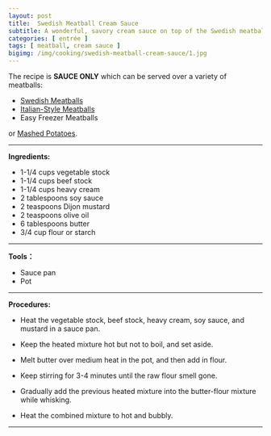 ```yaml
---
layout: post
title:  Swedish Meatball Cream Sauce
subtitle: A wonderful, savory cream sauce on top of the Swedish meatballs.
categories: [ entrée ]
tags: [ meatball, cream sauce ]
bigimg: /img/cooking/swedish-meatball-cream-sauce/1.jpg
---
```


The recipe is **SAUCE ONLY** which can be served over a variety of meatballs:
- [Swedish Meatballs](/swedish-meatballs)
- [Italian-Style Meatballs](/italian-style-meatballs)
- Easy Freezer Meatballs

or [Mashed Potatoes](/mashed-potatoes).

---

**Ingredients:**

- 1-1/4 cups vegetable stock
- 1-1/4 cups beef stock
- 1-1/4 cups heavy cream
- 2 tablespoons soy sauce
- 2 teaspoons Dijon mustard
- 2 teaspoons olive oil
- 6 tablespoons butter
- 3/4 cup flour or starch

---

**Tools：**

- Sauce pan
- Pot

---

**Procedures:**

- Heat the vegetable stock, beef stock, heavy cream, soy sauce, and mustard in a sauce pan.

- Keep the heated mixture hot but not to boil, and set aside.

- Melt butter over medium heat in the pot, and then add in flour.

- Keep stirring for 3-4 minutes until the raw flour smell gone.

- Gradually add the previous heated mixture into the butter-flour mixture while whisking.

- Heat the combined mixture to hot and bubbly.

---